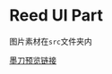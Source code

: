 # Reed UI Part

图片素材在`src`文件夹内  
  
[墨刀预览链接]("https://org.modao.cc/app/wu4q7fdgfjojzmaadlw9wu3ogrzqy")  
